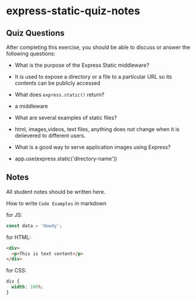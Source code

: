 # express-static-quiz-notes

## Quiz Questions

After completing this exercise, you should be able to discuss or answer the following questions:

- What is the purpose of the Express Static middleware?

- It is used to expose a directory or a file to a particular URL so its contents can be publicly accessed

- What does `express.static()` return?

- a middleware

- What are several examples of static files?

- html, images,videos, text files, anything does not change when it is delievered to different users.

- What is a good way to serve application images using Express?

- app.use(express.static('directory-name'))

## Notes

All student notes should be written here.

How to write `Code Examples` in markdown

for JS:

```javascript
const data = 'Howdy';
```

for HTML:

```html
<div>
  <p>This is text content</p>
</div>
```

for CSS:

```css
div {
  width: 100%;
}
```
